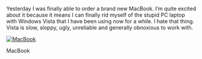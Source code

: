 Yesterday I was finally able to order a brand new MacBook. I’m quite excited about it because it means I can finally rid myself of the stupid PC laptop with Windows Vista that I have been using now for a while. I hate that thing. Vista is slow, sloppy, ugly, unreliable and generally obnoxious to work with.

[![MacBook](https://i0.wp.com/thoughts.alexseifert.com/wp-content/uploads/2008/10/macbook-300x175.png?resize=300%2C175 "MacBook")](https://i0.wp.com/blog.alexseifert.com/wp-content/uploads/2008/10/macbook-1.png?ssl=1)

MacBook